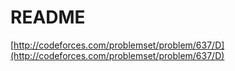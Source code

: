 # README

[http://codeforces.com/problemset/problem/637/D](http://codeforces.com/problemset/problem/637/D)

